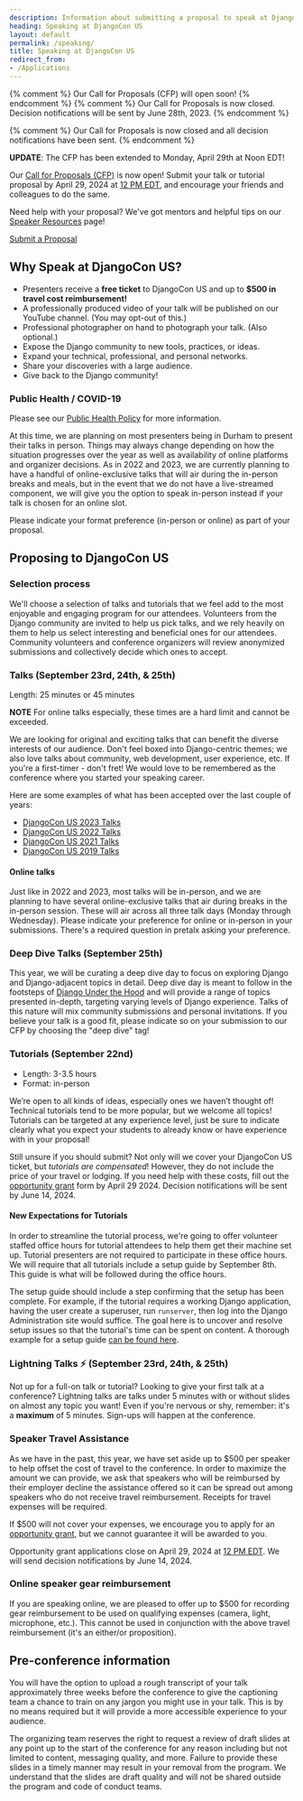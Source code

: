 ```yaml
---
description: Information about submitting a proposal to speak at DjangoCon US
heading: Speaking at DjangoCon US
layout: default
permalink: /speaking/
title: Speaking at DjangoCon US
redirect_from:
- /Applications
---
```


{% comment %}
Our Call for Proposals (CFP) will open soon!
{% endcomment %}
{% comment %}
Our Call for Proposals is now closed.
Decision notifications will be sent by June 28th, 2023.
{% endcomment %}

{% comment %}
Our Call for Proposals is now closed and all decision notifications have been sent.
{% endcomment %}

**UPDATE**: The CFP has been extended to Monday, April 29th at Noon EDT!

Our <a href="{{ site.cfp_application }}">Call for Proposals (CFP)</a> is now open!
Submit your talk or tutorial proposal by April 29, 2024 at [12 PM EDT](https://time.is/1200PM_29_Apr_2024_in_New_York?DjangoCon_US_2024_CFP_closes), and encourage your friends and colleagues to do the same.

Need help with your proposal? We've got mentors and helpful tips on our [Speaker Resources](/speaking/speaker-resources/) page!

<a href="{{site.cfp_application}}" class="button">Submit a Proposal</a>

## Why Speak at DjangoCon US?

-   Presenters receive a **free ticket** to DjangoCon US and up to **$500 in travel cost reimbursement!**
-   A professionally produced video of your talk will be published on our YouTube channel. (You may opt-out of this.)
-   Professional photographer on hand to photograph your talk. (Also optional.)
-   Expose the Django community to new tools, practices, or ideas.
-   Expand your technical, professional, and personal networks.
-   Share your discoveries with a large audience.
-   Give back to the Django community!

### Public Health / COVID-19

Please see our <a href="/public-health/">Public Health Policy</a> for more information.

At this time, we are planning on most presenters being in Durham to present their talks in person. Things may always change depending on how the situation progresses over the year as well as availability of online platforms and organizer decisions. As in 2022 and 2023, we are currently planning to have a handful of online-exclusive talks that will air during the in-person breaks and meals, but in the event that we do not have a live-streamed component, we will give you the option to speak in-person instead if your talk is chosen for an online slot.

Please indicate your format preference (in-person or online) as part of your proposal.

## Proposing to DjangoCon US

### Selection process

We'll choose a selection of talks and tutorials that we feel add to the most enjoyable and engaging program for our attendees. Volunteers from the Django community are invited to help us pick talks, and we rely heavily on them to help us select interesting and beneficial ones for our attendees. Community volunteers and conference organizers will review anonymized submissions and collectively decide which ones to accept.

### Talks (September 23rd, 24th, &amp; 25th)

Length: 25 minutes or 45 minutes

**NOTE** For online talks especially, these times are a hard limit and cannot be exceeded.

We are looking for original and exciting talks that can benefit the diverse interests of our audience.
Don't feel boxed into Django-centric themes; we also love talks about community, web development, user experience, etc.
If you're a first-timer - don't fret! We would love to be remembered as the conference where you started your speaking career.

Here are some examples of what has been accepted over the last couple of years:

-   [DjangoCon US 2023 Talks](https://2023.djangocon.us/talks/)
-   [DjangoCon US 2022 Talks](https://2022.djangocon.us/talks/)
-   [DjangoCon US 2021 Talks](https://2021.djangocon.us/talks/)
-   [DjangoCon US 2019 Talks](https://2019.djangocon.us/talks/)

#### Online talks

Just like in 2022 and 2023, most talks will be in-person, and we are planning to have several online-exclusive talks that air during breaks in the in-person session. These will air across all three talk days (Monday through Wednesday). Please indicate your preference for online or in-person in your submissions. There's a required question in pretalx asking your preference.

### Deep Dive Talks (September 25th)

This year, we will be curating a deep dive day to focus on exploring Django and Django-adjacent topics in detail.
Deep dive day is meant to follow in the footsteps of [Django Under the Hood](https://djangounderthehood.com/) and will provide a range of topics presented in-depth, targeting varying levels of Django experience.
Talks of this nature will mix community submissions and personal invitations.
If you believe your talk is a good fit, please indicate so on your submission to our CFP by choosing the "deep dive" tag!

### Tutorials (September 22nd)

-   Length: 3-3.5 hours
-   Format: in-person

We’re open to all kinds of ideas, especially ones we haven’t thought of! Technical tutorials tend to be more popular, but we welcome all topics! Tutorials can be targeted at any experience level, just be sure to indicate clearly what you expect your students to already know or have experience with in your proposal!

Still unsure if you should submit? Not only will we cover your DjangoCon US ticket, but _tutorials are compensated_! However, they do not include the price of your travel or lodging. If you need help with these costs, fill out the <a href="{{site.opportunity_grant_application}}">opportunity grant</a> form by April 29 2024. Decision notifications will be sent by June 14, 2024.

#### New Expectations for Tutorials

In order to streamline the tutorial process, we're going to offer volunteer staffed office hours for tutorial attendees to help them get their machine set up. Tutorial presenters are not required to participate in these office hours. We will require that all tutorials include a setup guide by September 8th. This guide is what will be followed during the office hours.

The setup guide should include a step confirming that the setup has been complete. For example, if the tutorial requires a working Django application, having the user create a superuser, run `runserver`, then log into the Django Administration site would suffice. The goal here is to uncover and resolve setup issues so that the tutorial's time can be spent on content. A thorough example for a setup guide [can be found here](https://github.com/tim-schilling/debug-tutorial/#getting-setup).

### Lightning Talks :zap: (September 23rd, 24th, &amp; 25th)

Not up for a full-on talk or tutorial? Looking to give your first talk at a conference?
Lightning talks are talks under 5 minutes with or without slides on almost any topic you want!
Even if you're nervous or shy, remember: it's a **maximum** of 5 minutes.
Sign-ups will happen at the conference.

### Speaker Travel Assistance

As we have in the past, this year, we have set aside up to $500 per speaker to help offset the cost of travel to the conference.
In order to maximize the amount we can provide, we ask that speakers who will be reimbursed by their employer decline the assistance offered so it can be spread out among speakers who do not receive travel reimbursement.
Receipts for travel expenses will be required.

If $500 will not cover your expenses, we encourage you to apply for an <a href= "{{site.opportunity_grant_application}}">opportunity grant</a>, but we cannot guarantee it will be awarded to you.

Opportunity grant applications close on April 29, 2024 at [12 PM EDT](https://time.is/1200PM_29_Apr_2024_in_New_York?DjangoCon_US_2024_CFP_closes). We will send decision notifications by June 14, 2024.


### Online speaker gear reimbursement

If you are speaking online, we are pleased to offer up to $500 for recording gear reimbursement to be used on qualifying expenses (camera, light, microphone, etc.). This cannot be used in conjunction with the above travel reimbursement (it's an either/or proposition).

## Pre-conference information

You will have the option to upload a rough transcript of your talk approximately three weeks before the conference to give the captioning team a chance to train on any jargon you might use in your talk. This is by no means required but it will provide a more accessible experience to your audience.

The organizing team reserves the right to request a review of draft slides at any point up to the start of the conference for any reason including but not limited to content, messaging quality, and more. Failure to provide these slides in a timely manner may result in your removal from the program. We understand that the slides are draft quality and will not be shared outside the program and code of conduct teams.
